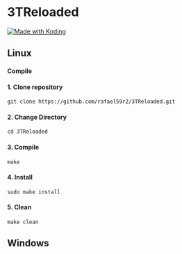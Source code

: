<h1>3TReloaded</h1>
<a href="https://koding.com/"> <img src="https://koding-cdn.s3.amazonaws.com/badges/made-with-koding/v1/koding_badge_ReadmeDark.png" srcset="https://koding-cdn.s3.amazonaws.com/badges/made-with-koding/v1/koding_badge_ReadmeDark.png 1x, https://koding-cdn.s3.amazonaws.com/badges/made-with-koding/v1/koding_badge_ReadmeDark@2x.png 2x" alt="Made with Koding" /> </a>
<h2>Linux</h2>
<!--
###Download
###<a href="https://github.com/rafael59r2/3TReloaded/releases/download/1.1/3TReloaded-linux32.exe">32 bits</a>
###<a href="https://github.com/rafael59r2/3TReloaded/releases/download/1.1/3TReloaded-linux64.exe">64 bits</a>
###Or -->
<h4> Compile</h4>
<h4>1. Clone repository</h4>
<pre><code>git clone https://github.com/rafael59r2/3TReloaded.git</code></pre>

<h4>2. Change Directory</h4>
<pre><code>cd 3TReloaded</code></pre>
<h4>3. Compile</h4>
<pre><code>make</code></pre>
<h4>4. Install</h4>
<pre><code>sudo make install</code></pre>
<h4>5. Clean</h4>
<pre><code>make clean</code></pre>
<h2>Windows</h2>
<!--
###Download
###<a href="https://github.com/rafael59r2/3TReloaded/releases/download/1.1/3TReloaded-win32.exe">32 bits</a>
###<a href="https://github.com/rafael59r2/3TReloaded/releases/download/1.1/3TReloaded-win64.exe">64 bits</a>
-->

